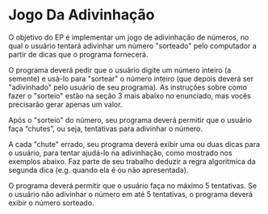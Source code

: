 # Jogo Da Adivinhação

O objetivo do EP é implementar um jogo de adivinhação de números, no qual o usuário tentará adivinhar um número "sorteado" pelo computador a partir de dicas que o programa fornecerá.

O programa deverá pedir que o usuário digite um número inteiro (a semente) e usá-lo para "sortear" o número inteiro (que depois deverá ser "adivinhado" pelo usuário de seu programa).  As instruções sobre como fazer o "sorteio" estão na seção 3 mais abaixo no enunciado, mas vocês precisarão gerar apenas um valor.

Após o "sorteio" do número,  seu programa deverá permitir que o usuário faça “chutes”, ou seja, tentativas para adivinhar o número.

A cada "chute" errado, seu programa deverá exibir uma ou duas dicas para o usuário, para tentar ajudá-lo na adivinhação, como mostrado nos exemplos abaixo. Faz parte de seu trabalho deduzir a regra algoritmica da segunda dica (e.g. quando ela é ou não apresentada).

O programa deverá permitir que o usuário faça no máximo 5 tentativas. Se o usuário não adivinhar o número em até 5 tentativas, o programa deverá exibir o número sorteado.
